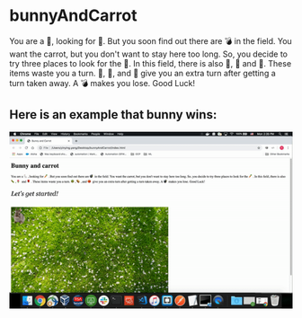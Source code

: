 # bunnyAndCarrot

You are a 🐇, looking for 🥕. But you soon find out there are 💣 in the field. You want the carrot, but you don't want to stay here too long. So, you decide to try three places to look for the 🥕. In this field, there is also 🐛, 🌷 and 🌹. These items waste you a turn. 🥗, 🥔, and 🍅 give you an extra turn after getting a turn taken away. A 💣 makes you lose. Good Luck!

Here is an example that bunny wins:
-----------------------------------
![](bunnywin.gif)